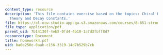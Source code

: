 ```yaml
---
content_type: resource
description: 'This file contains exercise based on the topics: Chiral Perturbation
  Theory and Decay Constants.'
file: https://ol-ocw-studio-app-qa.s3.amazonaws.com/courses/8-851-strong-interactions-effective-field-theories-of-qcd-spring-2006/ba0e250e0aabc156331914d7b529b7cb_homework4.pdf
file_type: application/pdf
parent_uid: 7b14130f-4eb8-0fd4-4b10-1a7d3fbff8d7
resourcetype: Document
title: homework4.pdf
uid: ba0e250e-0aab-c156-3319-14d7b529b7cb
---
```

